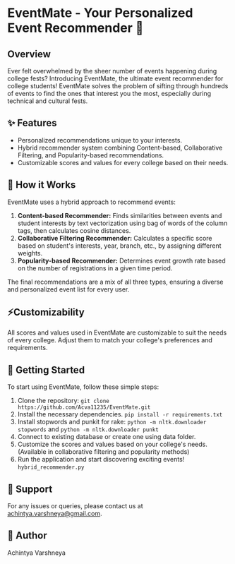 # EventMate - Your Personalized Event Recommender 🤖

## Overview
Ever felt overwhelmed by the sheer number of events happening during college fests? Introducing EventMate, the ultimate event recommender for college students! EventMate solves the problem of sifting through hundreds of events to find the ones that interest you the most, especially during technical and cultural fests.


## ✨ Features

- Personalized recommendations unique to your interests.
- Hybrid recommender system combining Content-based, Collaborative Filtering, and Popularity-based recommendations.
- Customizable scores and values for every college based on their needs.

## 🧠 How it Works

EventMate uses a hybrid approach to recommend events:

1. **Content-based Recommender:** Finds similarities between events and student interests by text vectorization using bag of words of the column tags, then calculates cosine distances.
2. **Collaborative Filtering Recommender:** Calculates a specific score based on student's interests, year, branch, etc., by assigning different weights.
3. **Popularity-based Recommender:** Determines event growth rate based on the number of registrations in a given time period.

The final recommendations are a mix of all three types, ensuring a diverse and personalized event list for every user.

## ⚡Customizability 

All scores and values used in EventMate are customizable to suit the needs of every college. Adjust them to match your college's preferences and requirements.

## 🚀 Getting Started 

To start using EventMate, follow these simple steps:

1. Clone the repository: `git clone https://github.com/Acva11235/EventMate.git`
2. Install the necessary dependencies. `pip install -r requirements.txt`
3. Install stopwords and punkit for rake: `python -m nltk.downloader stopwords` and `python -m nltk.downloader punkt`
4. Connect to existing database or create one using data folder.
5. Customize the scores and values based on your college's needs. (Available in collaborative filtering and popularity methods)
6. Run the application and start discovering exciting events! `hybrid_recommender.py`

## 🤝 Support

For any issues or queries, please contact us at [achintya.varshneya@gmail.com](mailto:support@eventmate.com).

## 📄 Author 

Achintya Varshneya
